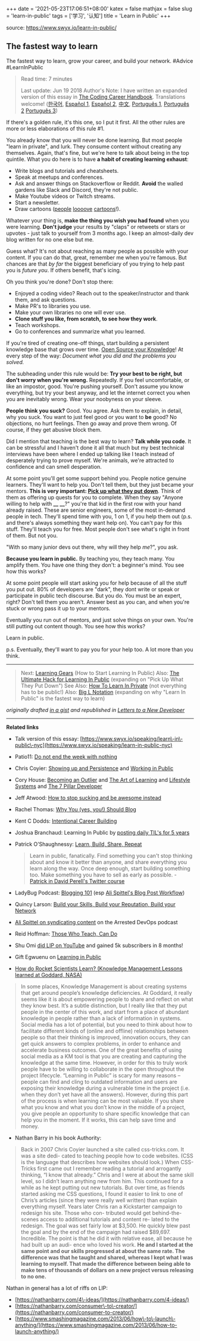 +++
date = '2021-05-23T17:06:51+08:00'
katex = false
mathjax = false
slug = 'learn-in-public'
tags = ['学习', '认知']
title = 'Learn in Public'
+++

source: <https://www.swyx.io/learn-in-public/>

## The fastest way to learn

The fastest way to learn, grow your career, and build your network. #Advice #LearnInPublic

> Read time: 7 minutes
>
> Last update: Jun 19 2018
> Author's Note: I have written an expanded version of this essay in [The Coding Career Handbook](http://learninpublic.org/?from=swyxdotio-LIP). Translations welcome! ([한국어](https://velog.io/@kwanwooi/%EA%B3%B5%EA%B0%9C%EC%A0%81%EC%9C%BC%EB%A1%9C-%ED%95%99%EC%8A%B5%ED%95%98%EB%9D%BC), [Español 1](https://ricardoerl.com/blog/aprender-en-publico), [Español 2](https://gist.github.com/sw-yx/70d3ab5e9b18ff2ebdddcf45cd74ca47), [中文](https://juejin.im/post/6855456536056037389), [Português 1](https://segredo.dev/aprenda-em-publico/), [Português 2](https://mfgonzalez.github.io/aprendendo-em-publico) [Português 3](https://meleu.github.io/artigos-traduzidos/))

If there's a golden rule, it's this one, so I put it first. All the other rules are more or less elaborations of this rule #1.

You already know that you will never be done learning. But most people "learn in private", and lurk. They consume content without creating any themselves. Again, that's fine, but we're here to talk about being in the top quintile. What you do here is to have **a habit of creating learning exhaust**:

- Write blogs and tutorials and cheatsheets.
- Speak at meetups and conferences.
- Ask and answer things on Stackoverflow or Reddit. **Avoid** the walled gardens like Slack and Discord, they're not public.
- Make Youtube videos or Twitch streams.
- Start a newsletter.
- Draw cartoons ([people](https://code-cartoons.com/) [loooove](https://wizardzines.com/) [cartoons](https://arkwright.github.io/scaling-react-server-side-rendering.html)!).

Whatever your thing is, **make the thing you wish you had found** when you were learning. **Don't judge** your results by "claps" or retweets or stars or upvotes \- just talk to yourself from 3 months ago. I keep an almost\-daily dev blog written for no one else but me.

Guess what? It's not about reaching as many people as possible with your content. If you can do that, great, remember me when you're famous. But chances are that *by far* the biggest beneficiary of you trying to help past you is *future you*. If others benefit, that's icing.

Oh you think you're done? Don't stop there:

- Enjoyed a coding video? Reach out to the speaker/instructor and thank them, and ask questions.
- Make PR's to libraries you use.
- Make your own libraries no one will ever use.
- **Clone stuff you like, from scratch, to see how they work**.
- Teach workshops.
- Go to conferences and summarize what you learned.

If you're tired of creating one\-off things, start building a persistent knowledge base that grows over time. [Open Source your Knowledge](https://www.swyx.io/speaking/open-source-knowledge/)! At every step of the way: *Document what you did and the problems you solved.*

The subheading under this rule would be: **Try your best to be right, but don't worry when you're wrong.** Repeatedly. If you feel uncomfortable, or like an impostor, good. You're pushing yourself. Don't assume you know everything, but try your best anyway, and let the internet correct you when you are inevitably wrong. Wear your noobyness on your sleeve.

**People think you suck?** Good. You agree. Ask them to explain, in detail, why you suck. You want to just feel good or you want to **be** good? No objections, no hurt feelings. Then go away and prove them wrong. Of course, if they get abusive block them.

Did I mention that teaching is the best way to learn? **Talk while you code**. It can be stressful and I haven't done it all that much but my best technical interviews have been where I ended up talking like I teach instead of desperately trying to prove myself. We're animals, we're attracted to confidence and can smell desperation.

At some point you'll get some support behind you. People notice genuine learners. They'll want to help you. Don't tell them, but they just became your mentors. **This is very important: [Pick up what they put down](https://www.swyx.io/writing/learn-in-public-hack)**. Think of them as offering up quests for you to complete. When they say "Anyone willing to help with **\_\_** **\_\_**?" you're that kid in the first row with your hand already raised. These are senior engineers, some of the most in\-demand people in tech. They'll spend time with you, 1 on 1, if you help them out (p.s. and there's always something they want help on). You can't pay for this stuff. They'll teach you for free. Most people don't see what's right in front of them. But not you.

"With so many junior devs out there, why will they help *me*?", you ask.

**Because you learn in public.** By teaching you, they teach many. You amplify them. You have one thing they don't: a beginner's mind. You see how this works?

At some point people will start asking you for help because of all the stuff you put out. 80% of developers are "dark", they dont write or speak or participate in public tech discourse. But you do. You must be an expert, right? Don't tell them you aren't. Answer best as you can, and when you're stuck or wrong pass it up to your mentors.

Eventually you run out of mentors, and just solve things on your own. You're still putting out content though. You see how this works?

Learn in public.

p.s. Eventually, they'll want to pay you for your help too. A lot more than you think.

---

> Next: [Learning Gears](https://www.swyx.io/writing/learning-gears/) (How to Start Learning In Public)
> Also: [The Ultimate Hack for Learning In Public](https://www.swyx.io/writing/learn-in-public-hack/) (expanding on "Pick Up What They Put Down")
> See Also: [How To Learn In Private](https://www.swyx.io/writing/learn-in-private) (not everything has to be public!)
> Also: [Big L Notation](https://www.swyx.io/writing/big-l-notation) (expanding on why "Learn In Public" is the fastest way to learn)

*originally drafted [in a gist](https://gist.github.com/sw-yx/9720bd4a30606ca3ffb8d407113c0fe5) and republished in [Letters to a New Developer](https://letterstoanewdeveloper.com/2020/12/14/learn-in-public/)*

---

**Related links**

- Talk version of this essay: [https://www.swyx.io/speaking/learn\-in\-public\-nyc](https://www.swyx.io/speaking/learn-in-public-nyc)

- Patio11: [Do not end the week with nothing](https://training.kalzumeus.com/newsletters/archive/do-not-end-the-week-with-nothing)

- Chris Coyier: [Showing up and Persistence](https://chriscoyier.net/2013/10/18/mediocre-ideas-showing-up-and-persistence/) and [Working in Public](https://chriscoyier.net/2012/09/23/working-in-public/)

- Cory House: [Becoming an Outlier](https://vimeo.com/97415346) and [The Art of Learning](https://www.bitnative.com/2013/12/14/programming-your-brain-the-art-of-learning-in-three-steps/) and [Lifestyle Systems](https://www.infoq.com/presentations/lifestyle-software-developer/) and [The 7 Pillar Developer](https://www.youtube.com/watch?v=Nks_Fb5TUjs&feature=emb_title)

- Jeff Atwood: [How to stop sucking and be awesome instead](https://blog.codinghorror.com/how-to-stop-sucking-and-be-awesome-instead/)

- Rachel Thomas: [Why You (yes, you!) Should Blog](https://medium.com/@racheltho/why-you-yes-you-should-blog-7d2544ac1045)

- Kent C Dodds: [Intentional Career Building](https://kentcdodds.com/blog/intentional-career-building)

- Joshua Branchaud: Learning In Public by [posting daily TIL's for 5 years](https://github.com/jbranchaud/til)

- Patrick O’Shaughnessy: [Learn, Build, Share, Repeat](https://twitter.com/david_perell/status/1214559294273683456?s=20)

    > Learn in public, fanatically. Find something you can't stop thinking about and know it better than anyone, and share everything you learn along the way. Once deep enough, start building something too. Make something you have to sell as early as possible. \- [Patrick in David Perell's Twitter course](https://twitter.com/drkraft/status/1268194548343279616)

- LadyBug Podcast: [Blogging 101](https://www.ladybug.dev/episodes/blogging-101) (esp [Ali Spittel's Blog Post Workflow](https://dev.to/aspittel/my-blog-post-workflow-from-topic-to-publication-4n78))

- Quincy Larson: [Build your Skills, Build your Reputation, Build your Network](https://twitter.com/ossia/status/1079942716480344065?s=12)

- [Ali Spittel on syndicating content](https://podcasts.google.com/?feed=aHR0cHM6Ly9mZWVkcy5wb2R0cmFjLmNvbS9WR0F1bHBON01ZMVU&episode=aHR0cHM6Ly9tZWRpYS5ibHVicnJ5LmNvbS9hcnJlc3RlZGRldm9wcy9jb250ZW50LmJsdWJycnkuY29tL2FycmVzdGVkZGV2b3BzL2FycmVzdGVkLWRldm9wcy1wb2RjYXN0LWVwaXNvZGUxNDMubXAz&hl=en&ved=2ahUKEwiFwevO-KvnAhUwFzQIHdd-Dn4QjrkEegQICBAI&ep=6) on the Arrested DevOps podcast

- Reid Hoffman: [Those Who Teach, Can Do](https://medium.com/@reidhoffman/those-who-teach-can-do-98a30e9a74ea)

- Shu Omi [did LIP on YouTube](https://www.youtube.com/watch?v=JpzTYxzcF8I) and gained 5k subscribers in 8 months!

- Gift Egwuenu on [Learning in Public](https://www.youtube.com/watch?v=8VGoj8mrMnY)

- [How do Rocket Scientists Learn? (Knowledge Management Lessons learned at Goddard, NASA)](https://www.govloop.com/community/blog/how-do-rocket-scientists-learn-aka-knowledge-management-lessons-learned-at-goddard-nasa/)

> In some places, Knowledge Management is about creating systems that get around people’s knowledge deficiencies. At Goddard, it really seems like it is about empowering people to share and reflect on what they know best. It’s a subtle distinction, but I really like that they put people in the center of this work, and start from a place of abundant knowledge in people rather than a lack of information in systems. Social media has a lot of potential, but you need to think about how to facilitate different kinds of (online and offline) relationships between people so that their thinking is improved, innovation occurs, they can get quick answers to complex problems, in order to enhance and accelerate business outcomes. One of the great benefits of using social media as a KM tool is that you are creating and capturing the knowledge at the same time. However, in order for this to truly work people have to be willing to collaborate in the open throughout the project lifecycle. “Learning in Public” is scary for many reasons – people can find and cling to outdated information and users are exposing their knowledge during a vulnerable time in the project (i.e. when they don’t yet have all the answers). However, during this part of the process is when learning can be most valuable. If you share what you know and what you don’t know in the middle of a project, you give people an opportunity to share specific knowledge that can help you in the moment. If it works, this can help save time and money.

- Nathan Barry in his book Authority:

> Back in 2007 Chris Coyier launched a site called css\-tricks.com. It was a site dedi\- cated to teaching people how to code websites. (CSS is the language that describes how websites should look.) When CSS\-Tricks first came out I remember reading a tutorial and arrogantly thinking, “I know that already.” Chris and I were at about the same skill level, so I didn’t learn anything new from him. This continued for a while as he kept putting out new tutorials. But over time, as friends started asking me CSS questions, I found it easier to link to one of Chris’s articles (since they were really well written) than explain everything myself. Years later Chris ran a Kickstarter campaign to redesign his site. Those who con\- tributed would get behind\-the\-scenes access to additional tutorials and content re\- lated to the redesign. The goal was set fairly low at \$3,500. He quickly blew past the goal and by the end of the campaign had raised \$89,697. Incredible. The point is that he did it with relative ease, all because he had built up an audi\- ence who loved his work. **He and I started at the same point and our skills progressed at about the same rate. The difference was that he taught and shared, whereas I kept what I was learning to myself. That made the difference between being able to make tens of thousands of dollars on a new project versus releasing to no one.**

Nathan in general has a lot of riffs on LIP:

- [https://nathanbarry.com/4\-ideas/](https://nathanbarry.com/4-ideas/)
- [https://nathanbarry.com/consumer\-to\-creator/](https://nathanbarry.com/consumer-to-creator/)
- [https://www.smashingmagazine.com/2013/06/how\-to\-launch\-anything/](https://www.smashingmagazine.com/2013/06/how-to-launch-anything/)
